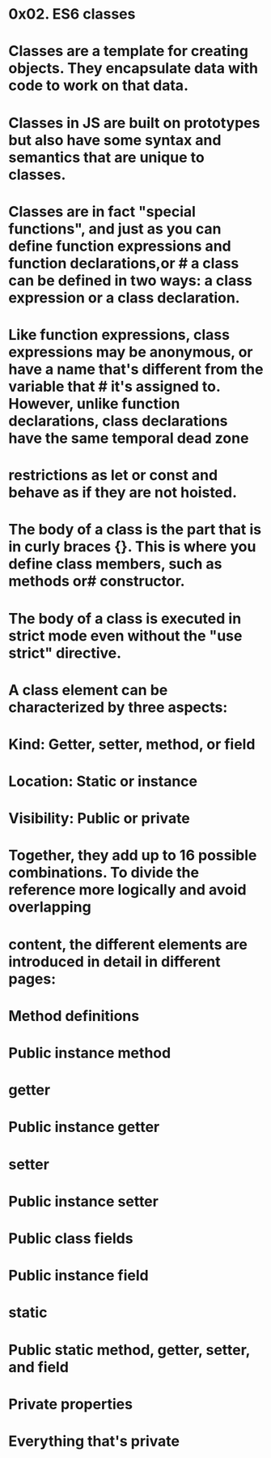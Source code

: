 # 0x02. ES6 classes
# Classes are a template for creating objects. They encapsulate data with code to work on that data. 
# Classes in JS are built on prototypes but also have some syntax and semantics that are unique to classes.
# Classes are in fact "special functions", and just as you can define function expressions and function declarations,or # a class can be defined in two ways: a class expression or a class declaration.
# Like function expressions, class expressions may be anonymous, or have a name that's different from the variable that # it's assigned to. However, unlike function declarations, class declarations have the same temporal dead zone
# restrictions as let or const and behave as if they are not hoisted.
# The body of a class is the part that is in curly braces {}. This is where you define class members, such as methods or# constructor.

# The body of a class is executed in strict mode even without the "use strict" directive.

# A class element can be characterized by three aspects:

# Kind: Getter, setter, method, or field
# Location: Static or instance
# Visibility: Public or private
# Together, they add up to 16 possible combinations. To divide the reference more logically and avoid overlapping
# content, the different elements are introduced in detail in different pages:

# Method definitions
# Public instance method

# getter
# Public instance getter

# setter
# Public instance setter

# Public class fields
# Public instance field

# static
# Public static method, getter, setter, and field

# Private properties
# Everything that's private
